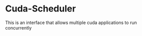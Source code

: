 Cuda-Scheduler
==============

This is an interface that allows multiple cuda applications to run concurrently